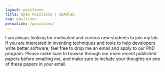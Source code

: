 ```yaml
---
layout: positions
title: Open Positions | SOARlab
tag: positions
permalink: /positions/
---
```


I am always looking for motivated and curious new students to join my lab. If
you are interested in inventing techniques and tools to help developers write
better software, feel free to drop me an email and apply to our PhD program.
Please make sure to browse through our more recent published papers before
emailing me, and make sure to include your thoughts on one of these papers in
your email.

